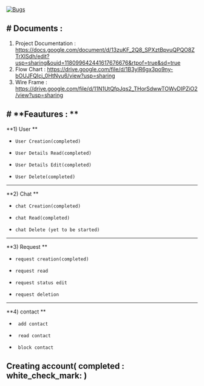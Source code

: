 [![Bugs](https://sonarcloud.io/api/project_badges/measure?project=fssa-batch3_elayaraman.ramalingam__web_project&metric=bugs)](https://sonarcloud.io/summary/new_code?id=fssa-batch3_elayaraman.ramalingam__web_project)

## # **Documents :**
1. Project Documentation : 
https://docs.google.com/document/d/13zuKF_2Q8_SPXztBpvuQPQO8ZTrXISdh/edit?usp=sharing&ouid=118099642441617676676&rtpof=true&sd=true
2. Flow Chart : 
https://drive.google.com/file/d/1B3ylR6gx3po9ny-bOUJFQIcj_0HtNyu6/view?usp=sharing
3. Wire Frame : 
https://drive.google.com/file/d/11N1UtQfpJqs2_THorSdwwTOWvDIPZiO2/view?usp=sharing

## # **Feautures : **
**1) User **
-     User Creation(completed)
-     User Details Read(completed)
-     User Details Edit(completed)
-     User Delete(completed)
------------
**2) Chat **
-     chat Creation(completed)
-     chat Read(completed)
-     chat Delete (yet to be started)
------------
**3) Request **
-     request creation(completed)
-     request read
-     request status edit
-     request deletion
------------
**4) contact **
-      add contact
-      read contact
-      block contact

## Creating account( completed : white_check_mark: )
